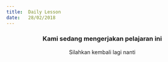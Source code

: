 ```yaml
---
title:  Daily Lesson
date:   28/02/2018
---
```


### <center>Kami sedang mengerjakan pelajaran ini</center>
<center>Silahkan kembali lagi nanti</center>